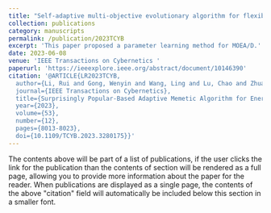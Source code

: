 ```yaml
---
title: "Self-adaptive multi-objective evolutionary algorithm for flexible job shop scheduling with fuzzy processing time"
collection: publications
category: manuscripts
permalink: /publication/2023TCYB
excerpt: 'This paper proposed a parameter learning method for MOEA/D.'
date: 2023-06-08
venue: 'IEEE Transactions on Cybernetics '
paperurl: 'https://ieeexplore.ieee.org/abstract/document/10146390'
citation: '@ARTICLE{LR2023TCYB,
  author={Li, Rui and Gong, Wenyin and Wang, Ling and Lu, Chao and Zhuang, Xinying},
  journal={IEEE Transactions on Cybernetics}, 
  title={Surprisingly Popular-Based Adaptive Memetic Algorithm for Energy-Efficient Distributed Flexible Job Shop Scheduling}, 
  year={2023},
  volume={53},
  number={12},
  pages={8013-8023},
  doi={10.1109/TCYB.2023.3280175}}'
---
```


The contents above will be part of a list of publications, if the user clicks the link for the publication than the contents of section will be rendered as a full page, allowing you to provide more information about the paper for the reader. When publications are displayed as a single page, the contents of the above "citation" field will automatically be included below this section in a smaller font.
